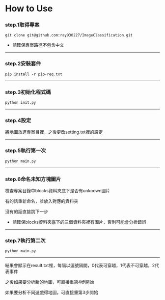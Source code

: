 How to Use
===

### **step.1取得專案**  
```
git clone git@github.com:ray930227/ImageClassification.git
```
- 請確保專案路徑不包含中文
---
### **step.2安裝套件**
```
pip install -r pip-req.txt 
```
---
### **step.3初始化程式碼**

```
python init.py
```

---
### **step.4設定**

將地圖放進專案目裡，之後更改setting.txt裡的設定

---
### **step.5執行第一次**
```
python main.py
```
---
### **step.6命名未知方塊圖片**

檢查專案目錄中blocks資料夾底下是否有unknown圖片

有的話重新命名，並放入對應的資料夾

沒有的話直接跳下一步

- 請確保blocks資料夾底下的三個資料夾裡有圖片，否則可能會分析錯誤
---
### **step.7執行第二次**
```
python main.py
```
---

結果會顯示在result.txt裡，每隔以逗號隔開，0代表可穿越，1代表不可穿越，2代表事件

之後如果要分析新的地圖，可直接重第4步開始

如果要分析不同遊戲得地圖，可直接重第3步開始



